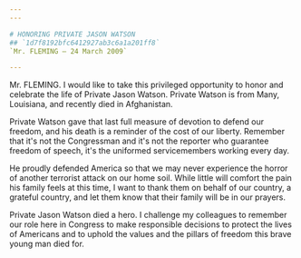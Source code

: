 ```yaml
---
---

# HONORING PRIVATE JASON WATSON
## `1d7f8192bfc6412927ab3c6a1a201ff8`
`Mr. FLEMING — 24 March 2009`

---
```



Mr. FLEMING. I would like to take this privileged opportunity to 
honor and celebrate the life of Private Jason Watson. Private Watson is 
from Many, Louisiana, and recently died in Afghanistan.

Private Watson gave that last full measure of devotion to defend our 
freedom, and his death is a reminder of the cost of our liberty. 
Remember that it's not the Congressman and it's not the reporter who 
guarantee freedom of speech, it's the uniformed servicemembers working 
every day.

He proudly defended America so that we may never experience the 
horror of another terrorist attack on our home soil. While little will 
comfort the pain his family feels at this time, I want to thank them on 
behalf of our country, a grateful country, and let them know that their 
family will be in our prayers.

Private Jason Watson died a hero. I challenge my colleagues to 
remember our role here in Congress to make responsible decisions to 
protect the lives of Americans and to uphold the values and the pillars 
of freedom this brave young man died for.
